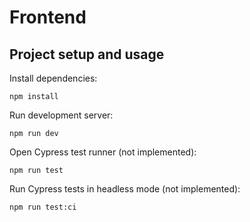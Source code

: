 # Frontend

## Project setup and usage

Install dependencies:

```
npm install
```

Run development server:

```
npm run dev
```

Open Cypress test runner (not implemented):

```
npm run test
```

Run Cypress tests in headless mode (not implemented):

```
npm run test:ci
```
